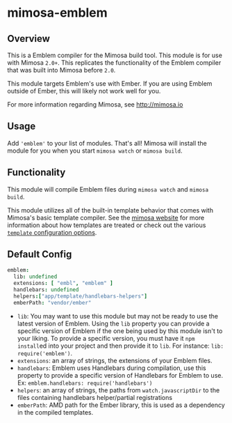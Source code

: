 mimosa-emblem
===========

## Overview

This is a Emblem compiler for the Mimosa build tool. This module is for use with Mimosa `2.0+`.  This replicates the functionality of the Emblem compiler that was built into Mimosa before `2.0`.

This module targets Emblem's use with Ember. If you are using Emblem outside of Ember, this will likely not work well for you.

For more information regarding Mimosa, see http://mimosa.io

## Usage

Add `'emblem'` to your list of modules.  That's all!  Mimosa will install the module for you when you start `mimosa watch` or `mimosa build`.

## Functionality

This module will compile Emblem files during `mimosa watch` and `mimosa build`.

This module utilizes all of the built-in template behavior that comes with Mimosa's basic template compiler.  See the [mimosa website](http://mimosa.io/compilers.html#mt) for more information about how templates are treated or check out the various [`template` configuration options](http://mimosa.io/configuration.html#templates).

## Default Config

```coffeescript
emblem:
  lib: undefined
  extensions: [ "embl", "emblem" ]
  handlebars: undefined
  helpers:["app/template/handlebars-helpers"]
  emberPath: "vendor/ember"
```

* `lib`: You may want to use this module but may not be ready to use the latest version of Emblem. Using the `lib` property you can provide a specific version of Emblem if the one being used by this module isn't to your liking. To provide a specific version, you must have it `npm install`ed into your project and then provide it to `lib`. For instance: `lib: require('emblem')`.
* `extensions`: an array of strings, the extensions of your Emblem files.
* `handlebars`: Emblem uses Handlebars during compilation, use this property to provide a specific version of Handlebars for Emblem to use. Ex: `emblem.handlebars: require('handlebars')`
* `helpers`: an array of strings, the paths from `watch.javascriptDir` to the files containing handlebars helper/partial registrations
* `emberPath`: AMD path for the Ember library, this is used as a dependency in the compiled templates.